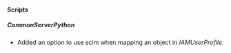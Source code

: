 
#### Scripts
##### CommonServerPython
- Added an option to use scim when mapping an object in *IAMUserProfile*.
